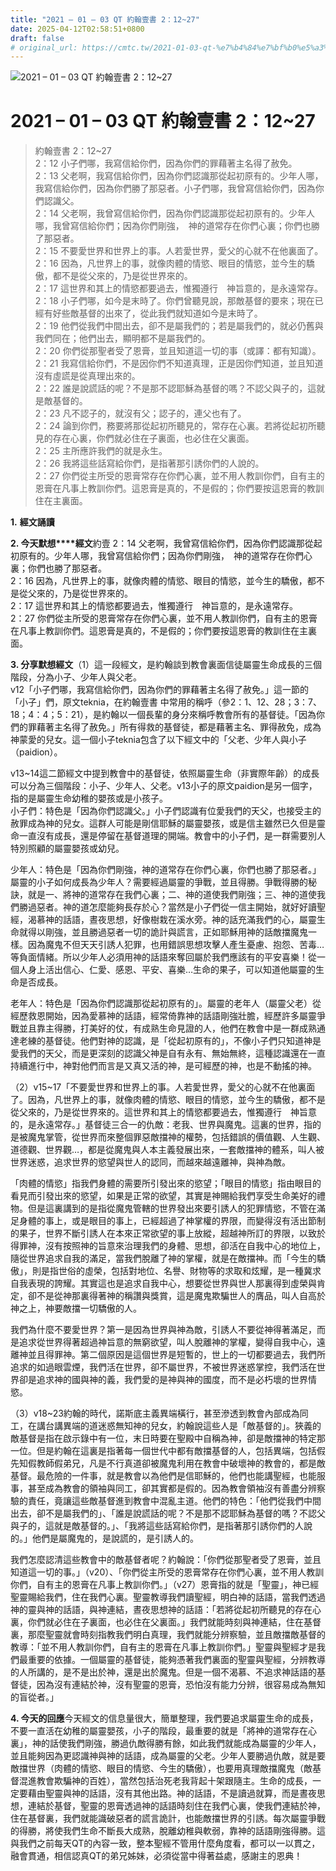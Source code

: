 ```yaml
---
title: "2021 – 01 – 03 QT 約翰壹書 2：12~27"
date: 2025-04-12T02:58:51+0800
draft: false
# original_url: https://cmtc.tw/2021-01-03-qt-%e7%b4%84%e7%bf%b0%e5%a3%b9%e6%9b%b8-2%ef%bc%9a1227
---
```


![2021 – 01 – 03 QT 約翰壹書 2：12~27](/images/qt.jpg   "2021 – 01 – 03 QT 約翰壹書 2：12~27")

# 2021 – 01 – 03 QT 約翰壹書 2：12~27

> 約翰壹書 2：12~27  
> 2：12 小子們哪，我寫信給你們，因為你們的罪藉著主名得了赦免。  
> 2：13 父老啊，我寫信給你們，因為你們認識那從起初原有的。少年人哪，我寫信給你們，因為你們勝了那惡者。小子們哪，我曾寫信給你們，因為你們認識父。  
> 2：14 父老啊，我曾寫信給你們，因為你們認識那從起初原有的。少年人哪，我曾寫信給你們；因為你們剛強，　神的道常存在你們心裏；你們也勝了那惡者。  
> 2：15 不要愛世界和世界上的事。人若愛世界，愛父的心就不在他裏面了。  
> 2：16 因為，凡世界上的事，就像肉體的情慾、眼目的情慾，並今生的驕傲，都不是從父來的，乃是從世界來的。  
> 2：17 這世界和其上的情慾都要過去，惟獨遵行　神旨意的，是永遠常存。  
> 2：18 小子們哪，如今是末時了。你們曾聽見說，那敵基督的要來；現在已經有好些敵基督的出來了，從此我們就知道如今是末時了。  
> 2：19 他們從我們中間出去，卻不是屬我們的；若是屬我們的，就必仍舊與我們同在；他們出去，顯明都不是屬我們的。  
> 2：20 你們從那聖者受了恩膏，並且知道這一切的事（或譯：都有知識）。  
> 2：21 我寫信給你們，不是因你們不知道真理，正是因你們知道，並且知道沒有虛謊是從真理出來的。  
> 2：22 誰是說謊話的呢？不是那不認耶穌為基督的嗎？不認父與子的，這就是敵基督的。  
> 2：23 凡不認子的，就沒有父；認子的，連父也有了。  
> 2：24 論到你們，務要將那從起初所聽見的，常存在心裏。若將從起初所聽見的存在心裏，你們就必住在子裏面，也必住在父裏面。  
> 2：25 主所應許我們的就是永生。  
> 2：26 我將這些話寫給你們，是指著那引誘你們的人說的。  
> 2：27 你們從主所受的恩膏常存在你們心裏，並不用人教訓你們，自有主的恩膏在凡事上教訓你們。這恩膏是真的，不是假的；你們要按這恩膏的教訓住在主裏面。

**1.** **經文誦讀**

**2. 今天默想****經文**約壹 2：14 父老啊，我曾寫信給你們，因為你們認識那從起初原有的。少年人哪，我曾寫信給你們；因為你們剛強，　神的道常存在你們心裏；你們也勝了那惡者。  
2：16 因為，凡世界上的事，就像肉體的情慾、眼目的情慾，並今生的驕傲，都不是從父來的，乃是從世界來的。  
2：17 這世界和其上的情慾都要過去，惟獨遵行　神旨意的，是永遠常存。  
2：27 你們從主所受的恩膏常存在你們心裏，並不用人教訓你們，自有主的恩膏在凡事上教訓你們。這恩膏是真的，不是假的；你們要按這恩膏的教訓住在主裏面。

**3. 分享默想經文**（1）這一段經文，是約翰談到教會裏面信徒屬靈生命成長的三個階段，分為小子、少年人與父老。  
v12「小子們哪，我寫信給你們，因為你們的罪藉著主名得了赦免。」這一節的「小子」們，原文teknia，在約翰壹書 中常用的稱呼（參2：1、12、28；3：7、18；4：4；5：21），是約翰以一個長輩的身分來稱呼教會所有的基督徒。「因為你們的罪藉著主名得了赦免。」所有得救的基督徒，都是藉著主名、罪得赦免，成為神蒙愛的兒女。這一個小子teknia包含了以下經文中的「父老、少年人與小子（paidion）。

v13~14這二節經文中提到教會中的基督徒，依照屬靈生命（非實際年齡）的成長可以分為三個階段：小子、少年人、父老。v13小子的原文paidion是另一個字，指的是屬靈生命幼稚的嬰孩或是小孩子。  
小子們：特色是「因為你們認識父。」小子們認識有位愛我們的天父，也接受主的赦罪成為神的兒女。這群人可能是剛信耶穌的屬靈嬰孩，或是信主雖然已久但是靈命一直沒有成長，還是停留在基督道理的開端。教會中的小子們，是一群需要別人特別照顧的屬靈嬰孩或幼兒。

少年人：特色是「因為你們剛強，神的道常存在你們心裏，你們也勝了那惡者。」屬靈的小子如何成長為少年人？需要經過屬靈的爭戰，並且得勝。爭戰得勝的秘訣，就是一、將神的道常存在我們心裏；二、神的道使我們剛強；三、神的道使我們勝過惡者。神的道怎麼能夠長存於心？當然是小子們從一信主開始，就好好讀聖經，渴慕神的話語，晝夜思想，好像樹栽在溪水旁。神的話充滿我們的心，屬靈生命就得以剛強，並且勝過惡者一切的詭計與謊言，正如耶穌用神的話敵擋魔鬼一樣。因為魔鬼不但天天引誘人犯罪，也用錯誤思想攻擊人產生憂慮、抱怨、苦毒…等負面情緒。所以少年人必須用神的話語來奪回屬於我們應該有的平安喜樂！從一個人身上活出信心、仁愛、感恩、平安、喜樂…生命的果子，可以知道他屬靈的生命是否成長。

老年人：特色是「因為你們認識那從起初原有的」。屬靈的老年人（屬靈父老）從經歷救恩開始，因為愛慕神的話語，經常倚靠神的話語剛強壯膽，經歷許多屬靈爭戰並且靠主得勝，打美好的仗，有成熟生命見證的人，他們在教會中是一群成熟通達老練的基督徒。他們對神的認識，是「從起初原有的」，不像小子們只知道神是愛我們的天父，而是更深刻的認識父神是自有永有、無始無終，這種認識還在一直持續進行中，神對他們而言是又真又活的神，是可經歷的神，也是不動搖的神。

（2）v15~17「不要愛世界和世界上的事。人若愛世界，愛父的心就不在他裏面了。因為，凡世界上的事，就像肉體的情慾、眼目的情慾，並今生的驕傲，都不是從父來的，乃是從世界來的。這世界和其上的情慾都要過去，惟獨遵行　神旨意的，是永遠常存。」基督徒三合一的仇敵：老我、世界與魔鬼。這裏的世界，指的是被魔鬼掌管，從世界而來整個罪惡敵擋神的權勢，包括錯誤的價值觀、人生觀、道德觀、世界觀…，都是從魔鬼與人本主義發展出來，一套敵擋神的體系，叫人被世界迷惑，追求世界的慾望與世人的認同，而越來越遠離神，與神為敵。

「肉體的情慾」指我們身體的需要所引發出來的慾望；「眼目的情慾」指由眼目的看見而引發出來的慾望，如果是正常的欲望，其實是神賜給我們享受生命美好的禮物。但是這裏講到的是指從魔鬼管轄的世界發出來要引誘人的犯罪情慾，不管在滿足身體的事上，或是眼目的事上，已經超過了神掌權的界限，而變得沒有活出節制的果子，世界不斷引誘人在本來正常欲望的事上放縱，超越神所訂的界限，以致於得罪神，沒有按照神的旨意來治理我們的身體、思想，卻活在自我中心的地位上，隨從世界追求自我的滿足，當我們脫離了神的掌權，就是在敵擋神。而「今生的驕傲」，則是指世俗的虛榮，包括對地位、名譽、財物等的求取和炫耀，是一種冀求自我表現的誇耀。其實這也是追求自我中心，想要從世界與世人那裏得到虛榮與肯定，卻不是從神那裏得著神的稱讚與獎賞，這是魔鬼欺騙世人的膺品，叫人自高於神之上，神要敵擋一切驕傲的人。

我們為什麼不要愛世界？第一是因為世界與神為敵，引誘人不要從神得著滿足，而是追求從世界得著超過神旨意的無窮欲望，叫人脫離神的掌權，變得自我中心，遠離神並且得罪神。第二個原因是這個世界是短暫的，世上的一切都要過去，我們所追求的如過眼雲煙，我們活在世界，卻不屬世界，不被世界迷惑掌控，我們活在世界卻是追求神的國與神的義，我們愛的是神與神的國度，而不是必朽壞的世界情慾。

（3）v18~23約翰的時代，諾斯底主義異端橫行，甚至滲透到教會內部成為同工，在講台講異端的道迷惑無知神的兒女，約翰說這些人是「敵基督的」。狹義的敵基督是指在啟示錄中有一位，末日時要在聖殿中自稱為神，卻是敵擋神的特定那一位。但是約翰在這裏是指著每一個世代中都有敵擋基督的人，包括異端，包括假先知假教師假弟兄，凡是不行真道卻被魔鬼利用在教會中破壞神的教會的，都是敵基督。最危險的一件事，就是教會以為他們是信耶穌的，他們也能講聖經，也能服事，甚至成為教會的領袖與同工，卻其實都是假的。因為教會領袖沒有善盡分辨察驗的責任，竟讓這些敵基督進到教會中混亂主道。他們的特色：「他們從我們中間出去，卻不是屬我們的」、「誰是說謊話的呢？不是那不認耶穌為基督的嗎？不認父與子的，這就是敵基督的。」、「我將這些話寫給你們，是指著那引誘你們的人說的。」他們是屬魔鬼的，是說謊的，是引誘人的。

我們怎麼認清這些教會中的敵基督者呢？約翰說：「你們從那聖者受了恩膏，並且知道這一切的事。」（v20）、「你們從主所受的恩膏常存在你們心裏，並不用人教訓你們，自有主的恩膏在凡事上教訓你們。」（v27）恩膏指的就是「聖靈」，神已經聖靈賜給我們，住在我們心裏。聖靈教導我們讀聖經，明白神的話語，當我們透過神的靈與神的話語，與神連結，晝夜思想神的話語：「若將從起初所聽見的存在心裏，你們就必住在子裏面，也必住在父裏面。」我們就能時刻與神連結，住在基督裏，那麼聖靈就會時刻指教我們明白真理，我們就能分辨察驗，並且敵擋敵基督的教導：「並不用人教訓你們，自有主的恩膏在凡事上教訓你們。」聖靈與聖經才是我們最重要的依據。一個屬靈的基督徒，能夠憑著我們裏面的聖靈與聖經，分辨教導的人所講的，是不是出於神，還是出於魔鬼。但是一個不渴慕、不追求神話語的基督徒，因為沒有連結於神，沒有聖靈的恩膏，恐怕沒有能力分辨，很容易成為無知的盲從者。」

**4. 今天的回應**今天經文的信息量很大，簡單整理，我們要追求屬靈生命的成長，不要一直活在幼稚的屬靈嬰孩，小子的階段，最重要的就是「將神的道常存在心裏」，神的話使我們剛強，勝過仇敵得勝有餘，如此我們就能成為屬靈的少年人，並且能夠因為更認識神與神的話語，成為屬靈的父老。少年人要勝過仇敵，就是要敵擋世界（肉體的情慾、眼目的情慾、今生的驕傲），也要用真理敵擋魔鬼（敵基督混進教會欺騙神的百姓），當然包括治死老我背起十架跟隨主。生命的成長，一定要藉由聖靈與神的話語，沒有其他出路。神的話語，不是讀過就算，而是晝夜思想，連結於基督，聖靈的恩膏透過神的話語時刻住在我們心裏，使我們連結於神，住在基督裏，我們就能識破惡者的謊言詭計，也能敵擋世界的引誘。每次屬靈爭戰的得勝，將使我們生命不斷長大成熟，脫離幼稚與軟弱，靠神的話語剛強得勝。這與我們之前每天QT的內容一致，整本聖經不管用什麼角度看，都可以一以貫之，融會貫通，相信認真QT的弟兄姊妹，必須從當中得著益處，感謝主的恩典！